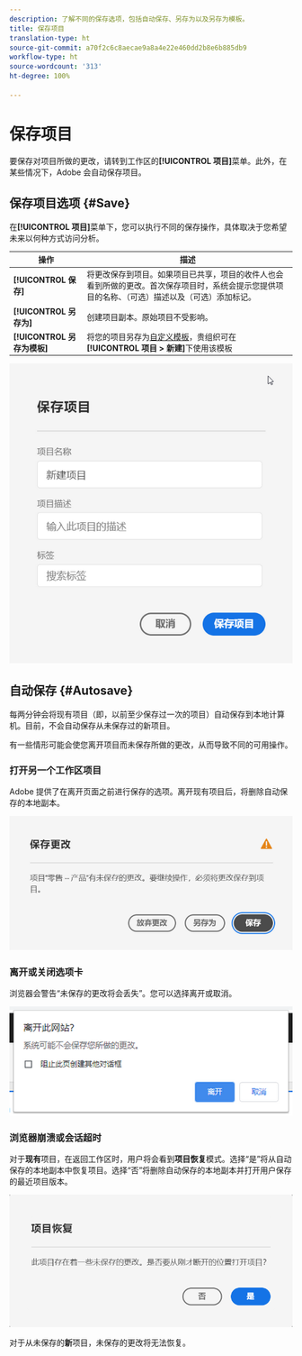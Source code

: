```yaml
---
description: 了解不同的保存选项，包括自动保存、另存为以及另存为模板。
title: 保存项目
translation-type: ht
source-git-commit: a70f2c6c8aecae9a8a4e22e460dd2b8e6b885db9
workflow-type: ht
source-wordcount: '313'
ht-degree: 100%

---
```


# 保存项目

要保存对项目所做的更改，请转到工作区的&#x200B;**[!UICONTROL 项目]**&#x200B;菜单。此外，在某些情况下，Adobe 会自动保存项目。

## 保存项目选项 {#Save}

在&#x200B;**[!UICONTROL 项目]**&#x200B;菜单下，您可以执行不同的保存操作，具体取决于您希望未来以何种方式访问分析。

| 操作 | 描述 |
|---|---| 
| **[!UICONTROL 保存]** | 将更改保存到项目。如果项目已共享，项目的收件人也会看到所做的更改。首次保存项目时，系统会提示您提供项目的名称、（可选）描述以及（可选）添加标记。 |
| **[!UICONTROL 另存为]** | 创建项目副本。原始项目不受影响。 |
| **[!UICONTROL 另存为模板]** | 将您的项目另存为[自定义模板](https://docs.adobe.com/content/help/zh-Hans/analytics/analyze/analysis-workspace/build-workspace-project/starter-projects.html)，贵组织可在&#x200B;**[!UICONTROL 项目 > 新建]**&#x200B;下使用该模板 |

![](assets/save-project.png)

## 自动保存 {#Autosave}

每两分钟会将现有项目（即，以前至少保存过一次的项目）自动保存到本地计算机。目前，不会自动保存从未保存过的新项目。

有一些情形可能会使您离开项目而未保存所做的更改，从而导致不同的可用操作。

### 打开另一个工作区项目

Adobe 提供了在离开页面之前进行保存的选项。离开现有项目后，将删除自动保存的本地副本。

![](assets/existing-save.png)

### 离开或关闭选项卡

浏览器会警告“未保存的更改将会丢失”。您可以选择离开或取消。

![](assets/browser-image.png)

### 浏览器崩溃或会话超时

对于&#x200B;**现有**&#x200B;项目，在返回工作区时，用户将会看到&#x200B;**项目恢复**&#x200B;模式。选择“是”将从自动保存的本地副本中恢复项目。选择“否”将删除自动保存的本地副本并打开用户保存的最近项目版本。

![](assets/project-recovery.png)

对于从未保存的&#x200B;**新**&#x200B;项目，未保存的更改将无法恢复。